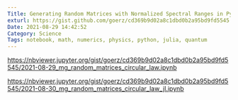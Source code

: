 ```yaml
---
Title: Generating Random Matrices with Normalized Spectral Ranges in Python and Julia
exturl: https://gist.github.com/goerz/cd369b9d02a8c1dbd0b2a95bd9fd5545
Date: 2021-08-29 14:42:52
Category: Science
Tags: notebook, math, numerics, physics, python, julia, quantum
---
```


https://nbviewer.jupyter.org/gist/goerz/cd369b9d02a8c1dbd0b2a95bd9fd5545/2021-08-29_mg_random_matrices_circular_law.ipynb

https://nbviewer.jupyter.org/gist/goerz/cd369b9d02a8c1dbd0b2a95bd9fd5545/2021-08-30_mg_random_matrices_circular_law_jl.ipynb
